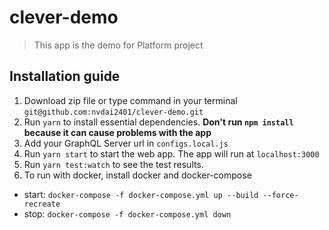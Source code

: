 # clever-demo

> This app is the demo for Platform project

## Installation guide

 1. Download zip file or type command in your terminal `git@github.com:nvdai2401/clever-demo.git`
 2. Run `yarn` to install essential dependencies. <b>Don't run `npm install` because it can cause problems with the app</b>
 3. Add your GraphQL Server url in `configs.local.js`
 4. Run `yarn start` to start the web app. The app will run at `localhost:3000`
 5. Run `yarn test:watch` to see the test results. 
 6. To run with docker, install docker and docker-compose
- start: 
```docker-compose -f docker-compose.yml up --build --force-recreate```
- stop: 
```docker-compose -f docker-compose.yml down```
